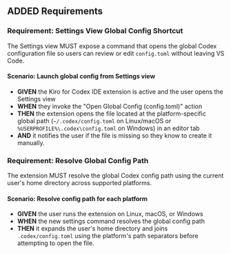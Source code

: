 ## ADDED Requirements
### Requirement: Settings View Global Config Shortcut
The Settings view MUST expose a command that opens the global Codex configuration file so users can review or edit `config.toml` without leaving VS Code.

#### Scenario: Launch global config from Settings view
- **GIVEN** the Kiro for Codex IDE extension is active and the user opens the Settings view
- **WHEN** they invoke the "Open Global Config (config.toml)" action
- **THEN** the extension opens the file located at the platform-specific global path (`~/.codex/config.toml` on Linux/macOS or `%USERPROFILE%\.codex\config.toml` on Windows) in an editor tab
- **AND** it notifies the user if the file is missing so they know to create it manually.

### Requirement: Resolve Global Config Path
The extension MUST resolve the global Codex config path using the current user's home directory across supported platforms.

#### Scenario: Resolve config path for each platform
- **GIVEN** the user runs the extension on Linux, macOS, or Windows
- **WHEN** the new settings command resolves the global config path
- **THEN** it expands the user's home directory and joins `.codex/config.toml` using the platform's path separators before attempting to open the file.

